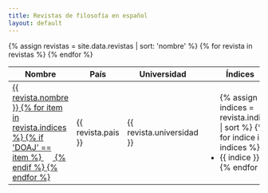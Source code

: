 ```yaml
---
title: Revistas de filosofía en español
layout: default
---
```


<table class="table" id="theTable">
<thead>
  <th>Nombre</th>
  <th>País</th>
  <th>Universidad</th>
  <th>Índices</th>
  <th>Mejor cuartil</th>
</thead>

<tbody>
{% assign revistas = site.data.revistas | sort: 'nombre' %}
{% for revista in revistas %}
<tr>
  <td><a href='{{ revista.web }}'>{{ revista.nombre }}
  {% for item in revista.indices %}
  {% if 'DOAJ' == item %}
  <img src="https://upload.wikimedia.org/wikipedia/commons/2/25/Open_Access_logo_PLoS_white.svg" width="12px" style="margin-left: 6px">
  {% endif %}
  {% endfor %}
  </a></td>
  <td>{{ revista.pais }}</td>
  <td>{{ revista.universidad }}</td>
  <td>
    <ul>
    {% assign indices = revista.indices | sort %}
    {% for indice in indices %}
      <li>{{ indice }}</li>
    {% endfor %}
    </ul>
  </td>
  <td>
  {% if revista.cuartil %}
  Q{{ revista.cuartil }}
  {% else %}
  --
  {% endif%}

  </td>
</tr>
{% endfor %}
</tbody>

</table>
